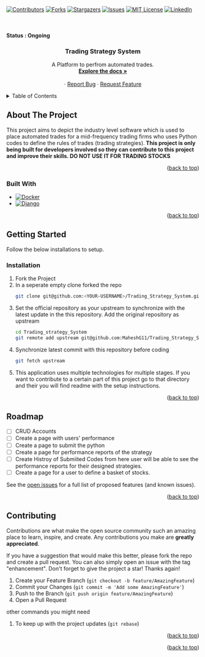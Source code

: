 <!-- Improved compatibility of back to top link: See: https://github.com/othneildrew/Best-README-Template/pull/73 -->
<a name="readme-top"></a>
<!--
*** Thanks for checking out the Best-README-Template. If you have a suggestion
*** that would make this better, please fork the repo and create a pull request
*** or simply open an issue with the tag "enhancement".
*** Don't forget to give the project a star!
*** Thanks again! Now go create something AMAZING! :D
-->



<!-- PROJECT SHIELDS -->
<!--
*** I'm using markdown "reference style" links for readability.
*** Reference links are enclosed in brackets [ ] instead of parentheses ( ).
*** See the bottom of this document for the declaration of the reference variables
*** for contributors-url, forks-url, etc. This is an optional, concise syntax you may use.
*** https://www.markdownguide.org/basic-syntax/#reference-style-links
-->
[![Contributors][contributors-shield]][contributors-url]
[![Forks][forks-shield]][forks-url]
[![Stargazers][stars-shield]][stars-url]
[![Issues][issues-shield]][issues-url]
[![MIT License][license-shield]][license-url]
[![LinkedIn][linkedin-shield]][linkedin-url]



<!-- PROJECT LOGO -->
<br />
<h4>Status : Ongoing</h4>
<div align="center">
<!--  <a href="https://github.com/MaheshG11/Trading_Strategy_System">
    <img src="images/logo.png" alt="Logo" width="80" height="80">
  </a> -->

<h3 align="center">Trading Strategy System</h3>

  <p align="center">
    A Platform to perfrom automated trades. 
    <br />
    <a href="https://github.com/MaheshG11/Trading_Strategy_System"><strong>Explore the docs »</strong></a>
    <br />
    <br />
 <!--   <a href="https://github.com/MaheshG11/Trading_Strategy_System">View Demo</a> -->
    ·
    <a href="https://github.com/MaheshG11/Trading_Strategy_System/issues/new?labels=bug&template=bug-report---.md">Report Bug</a>
    ·
    <a href="https://github.com/MaheshG11/Trading_Strategy_System/issues/new?labels=enhancement&template=feature-request---.md">Request Feature</a>
  </p>
</div>



<!-- TABLE OF CONTENTS -->
<details>
  <summary>Table of Contents</summary>
  <ol>
    <li>
      <a href="#about-the-project">About The Project</a>
      <ul>
        <li><a href="#built-with">Built With</a></li>
      </ul>
    </li>
    <li>
     <a href="#getting-started">Getting Started</a>
     <!--  <ul>
        <li><a href="#prerequisites">Prerequisites</a></li>
        <li><a href="#installation">Installation</a></li>
      </ul>-->
    </li>
 <!--    <li><a href="#usage">Usage</a></li>
    <li><a href="#roadmap">Roadmap</a></li>-->
    <li><a href="#contributing">Contributing</a></li>
  <!--  <li><a href="#license">License</a></li>
    <li><a href="#contact">Contact</a></li>
    <li><a href="#acknowledgments">Acknowledgments</a></li>-->
  </ol>
</details>



<!-- ABOUT THE PROJECT -->
## About The Project

<!--[![Product Name Screen Shot][product-screenshot]](https://example.com)-->

This project aims to depict the industry level software which is used to place automated trades for a mid-frequency trading firms who uses Python codes to define the rules of trades (trading strategies).<b> This project is only being built for developers involved so they can contribute to this project and improve their skills. DO NOT USE IT FOR TRADING STOCKS</b> 

<p align="right">(<a href="#readme-top">back to top</a>)</p>



### Built With

* [![Docker][Docker]][Docker-url]
* [![Django][Django]][Django-url]

<p align="right">(<a href="#readme-top">back to top</a>)</p>



<!-- GETTING STARTED -->
## Getting Started

Follow the below installations to setup.
<!--
### Prerequisites

This is an example of how to list things you need to use the software and how to install them.
* npm
  ```sh
  npm install npm@latest -g
  ```-->

### Installation

1. Fork the Project
2. In a seperate empty clone forked the repo
    ```sh
    git clone git@github.com:<YOUR-USERNAME>/Trading_Strategy_System.git
    ```
3. Set the official repository as your upstream to synchronize with the latest update in the this repository. Add the original repository as upstream 
    ```sh
    cd Trading_strategy_System
    git remote add upstream git@github.com:MaheshG11/Trading_Strategy_System.git`)
    ```
4. Synchronize latest commit with this repository before coding 
    ```sh
    git fetch upstream
    ```
5. This application uses multiple technologies for multiple stages. If you want to contribute to a certain part of this project go to that directory and their you will find readme with the setup instructions.


<p align="right">(<a href="#readme-top">back to top</a>)</p>



<!-- USAGE EXAMPLES -->
<!--
## Usage

Use this space to show useful examples of how a project can be used. Additional screenshots, code examples and demos work well in this space. You may also link to more resources.

_For more examples, please refer to the [Documentation](https://example.com)_

<p align="right">(<a href="#readme-top">back to top</a>)</p>

-->

<!-- ROADMAP -->
## Roadmap

- [ ] CRUD Accounts
- [ ] Create a page with users' performance 
- [ ] Create a page to submit the python
- [ ] Create a page for performance reports of the strategy
- [ ] Create Histroy of Submiited Codes from here user will be able to see the performance reports for their designed strategies.
- [ ] Create a page for a user to define a basket of stocks.

See the [open issues](https://github.com/MaheshG11/Trading_Strategy_System/issues) for a full list of proposed features (and known issues).

<p align="right">(<a href="#readme-top">back to top</a>)</p>



<!-- CONTRIBUTING -->
## Contributing

Contributions are what make the open source community such an amazing place to learn, inspire, and create. Any contributions you make are **greatly appreciated**.

If you have a suggestion that would make this better, please fork the repo and create a pull request. You can also simply open an issue with the tag "enhancement".
Don't forget to give the project a star! Thanks again!


1. Create your Feature Branch (`git checkout -b feature/AmazingFeature`)
2. Commit your Changes (`git commit -m 'Add some AmazingFeature'`)
3. Push to the Branch (`git push origin feature/AmazingFeature`)
4. Open a Pull Request

other commands you might need
1) To keep up with the project updates (`git rebase`)
<p align="right">(<a href="#readme-top">back to top</a>)</p>



<!-- LICENSE -->
<!--## License

Distributed under the MIT License. See `LICENSE.txt` for more information.

<p align="right">(<a href="#readme-top">back to top</a>)</p>
 -->


<!-- CONTACT -->
<!--## Contact

Your Name - [@twitter_handle](https://twitter.com/twitter_handle) - email@email_client.com

Project Link: [https://github.com/MaheshG11/Trading_Strategy_System](https://github.com/MaheshG11/Trading_Strategy_System)

<p align="right">(<a href="#readme-top">back to top</a>)</p>


 -->
<!-- ACKNOWLEDGMENTS -->
<!--## Acknowledgments

* []()
* []()
* []()
-->
<p align="right">(<a href="#readme-top">back to top</a>)</p>


<!-- MARKDOWN LINKS & IMAGES -->
<!-- https://www.markdownguide.org/basic-syntax/#reference-style-links -->
[contributors-shield]: https://img.shields.io/github/contributors/MaheshG11/Trading_Strategy_System.svg?style=for-the-badge
[contributors-url]: https://github.com/MaheshG11/Trading_Strategy_System/graphs/contributors
[forks-shield]: https://img.shields.io/github/forks/MaheshG11/Trading_Strategy_System.svg?style=for-the-badge
[forks-url]: https://github.com/MaheshG11/Trading_Strategy_System/network/members
[stars-shield]: https://img.shields.io/github/stars/MaheshG11/Trading_Strategy_System.svg?style=for-the-badge
[stars-url]: https://github.com/MaheshG11/Trading_Strategy_System/stargazers
[issues-shield]: https://img.shields.io/github/issues/MaheshG11/Trading_Strategy_System.svg?style=for-the-badge
[issues-url]: https://github.com/MaheshG11/Trading_Strategy_System/issues
[license-shield]: https://img.shields.io/github/license/MaheshG11/Trading_Strategy_System.svg?style=for-the-badge
[license-url]: https://github.com/MaheshG11/Trading_Strategy_System/blob/master/LICENSE.txt
[linkedin-shield]: https://img.shields.io/badge/-LinkedIn-black.svg?style=for-the-badge&logo=linkedin&colorB=555
[linkedin-url]: https://linkedin.com/in/linkedin_username
[product-screenshot]: images/screenshot.png
[Next.js]: https://img.shields.io/badge/next.js-000000?style=for-the-badge&logo=nextdotjs&logoColor=white
[Next-url]: https://nextjs.org/
[Django]:https://img.shields.io/badge/Django-092E20?style=for-the-badge&logo=django&logoColor=green
[Django-url]:https://www.djangoproject.com/
[Docker]:https://img.shields.io/badge/docker-%230db7ed.svg?style=for-the-badge&logo=docker&logoColor=white
[Docker-url]:https://www.docker.com/

[React.js]: https://img.shields.io/badge/React-20232A?style=for-the-badge&logo=react&logoColor=61DAFB
[React-url]: https://reactjs.org/
[Vue.js]: https://img.shields.io/badge/Vue.js-35495E?style=for-the-badge&logo=vuedotjs&logoColor=4FC08D
[Vue-url]: https://vuejs.org/
[Angular.io]: https://img.shields.io/badge/Angular-DD0031?style=for-the-badge&logo=angular&logoColor=white
[Angular-url]: https://angular.io/
[Svelte.dev]: https://img.shields.io/badge/Svelte-4A4A55?style=for-the-badge&logo=svelte&logoColor=FF3E00
[Svelte-url]: https://svelte.dev/
[Laravel.com]: https://img.shields.io/badge/Laravel-FF2D20?style=for-the-badge&logo=laravel&logoColor=white
[Laravel-url]: https://laravel.com
[Bootstrap.com]: https://img.shields.io/badge/Bootstrap-563D7C?style=for-the-badge&logo=bootstrap&logoColor=white
[Bootstrap-url]: https://getbootstrap.com
[JQuery.com]: https://img.shields.io/badge/jQuery-0769AD?style=for-the-badge&logo=jquery&logoColor=white
[JQuery-url]: https://jquery.com 
